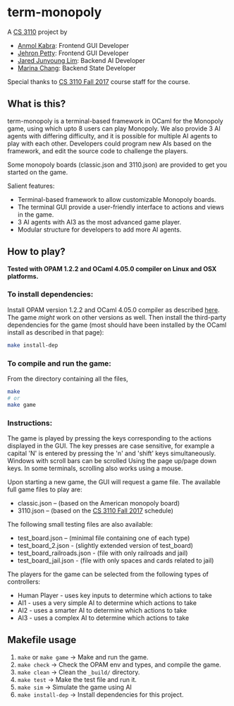 # term-monopoly

A [CS 3110](https://www.cs.cornell.edu/courses/cs3110/2017fa/) project by
* [Anmol Kabra](https://anmolkabra.com): Frontend GUI Developer
* [Jehron Petty](https://github.com/JehronPett): Frontend GUI Developer
* [Jared Junyoung Lim](https://github.com/JunyoungLim): Backend AI Developer
* [Marina Chang](mailto:mpc84@cornell.edu): Backend State Developer

Special thanks to [CS 3110 Fall 2017](https://www.cs.cornell.edu/courses/cs3110/2017fa/) course staff for the course.

## What is this?

term-monopoly is a terminal-based framework in OCaml for the Monopoly game, using which upto 8 users can play Monopoly. We also provide 3 AI agents with differing difficulty, and it is possible for multiple AI agents to play with each other. Developers could program new AIs based on the framework, and edit the source code to challenge the players.

Some monopoly boards (classic.json and 3110.json) are provided to get you started on the game.

Salient features:
- Terminal-based framework to allow customizable Monopoly boards.
- The terminal GUI provide a user-friendly interface to actions and views in the game.
- 3 AI agents with AI3 as the most advanced game player.
- Modular structure for developers to add more AI agents.

## How to play?

**Tested with OPAM 1.2.2 and OCaml 4.05.0 compiler on Linux and OSX platforms.**

### To install dependencies:
Install OPAM version 1.2.2 and OCaml 4.05.0 compiler as described [here](http://www.cs.cornell.edu/courses/cs3110/2017fa/install.html). The game _might_ work on other versions as well. Then install the third-party dependencies for the game (most should have been installed by the OCaml install as described in that page):
```bash
make install-dep
```

### To compile and run the game:
From the directory containing all the files,
```bash
make
# or
make game
```

### Instructions:
The game is played by pressing the keys corresponding
to the actions displayed in the GUI.
The key presses are case sensitive,
for example a capital 'N' is entered by pressing
the 'n' and 'shift' keys simultaneously.
Windows with scroll bars can be scrolled Using
the page up/page down keys. In some terminals, scrolling
also works using a mouse.

Upon starting a new game, the GUI will request a game file.
The available full game files to play are:
- classic.json – (based on the American monopoly board)
- 3110.json – (based on the [CS 3110 Fall 2017](https://www.cs.cornell.edu/courses/cs3110/2017fa/) schedule)

The following small testing files are also available:
- test_board.json – (minimal file containing one of each type)
- test_board_2.json - (slightly extended version of test_board)
- test_board_railroads.json - (file with only railroads and jail)
- test_board_jail.json - (file with only spaces and cards related to jail)

The players for the game can be selected from the following
types of controllers:
- Human Player - uses key inputs to determine which actions to take
- AI1 - uses a very simple AI to determine which actions to take
- AI2 - uses a smarter AI to determine which actions to take
- AI3 - uses a complex AI to determine which actions to take

## Makefile usage

1. `make` or `make game` -> Make and run the game.
2. `make check` -> Check the OPAM env and types, and compile the game.
3. `make clean` -> Clean the `_build/` directory.
4. `make test` -> Make the test file and run it.
5. `make sim` -> Simulate the game using AI
6. `make install-dep` -> Install dependencies for this project.
